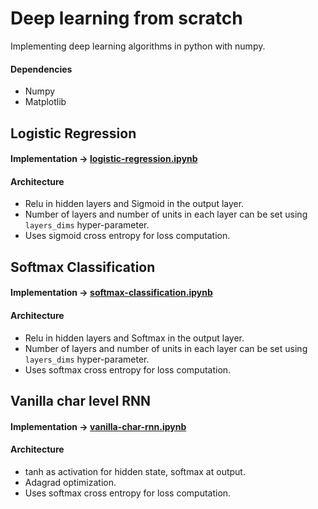 # Deep learning from scratch

Implementing deep learning algorithms in python with numpy.

#### Dependencies
  * Numpy
  * Matplotlib

## Logistic Regression

#### Implementation -> [logistic-regression.ipynb](logistic-regression.ipynb)

#### Architecture
  * Relu in hidden layers and Sigmoid in the output layer.
  * Number of layers and number of units in each layer can be set using `layers_dims` hyper-parameter.
  * Uses sigmoid cross entropy for loss computation.


## Softmax Classification

#### Implementation -> [softmax-classification.ipynb](softmax-classification.ipynb)

#### Architecture
  * Relu in hidden layers and Softmax in the output layer.
  * Number of layers and number of units in each layer can be set using `layers_dims` hyper-parameter.
  * Uses softmax cross entropy for loss computation.

## Vanilla char level RNN 

#### Implementation -> [vanilla-char-rnn.ipynb](vanilla-char-rnn.ipynb)

#### Architecture
  * tanh as activation for hidden state, softmax at output.
  * Adagrad optimization.
  * Uses softmax cross entropy for loss computation.

